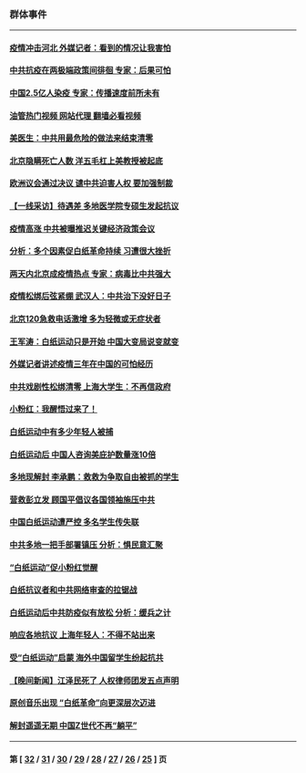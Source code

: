### 群体事件
---
#### [疫情冲击河北 外媒记者：看到的情况让我害怕](../../pages/ncid279/n13891260.md?12262045) 
#### [中共抗疫在两极端政策间徘徊 专家：后果可怕](../../pages/ncid279/n13891235.md?12262045) 
#### [中国2.5亿人染疫 专家：传播速度前所未有](../../pages/ncid279/n13890708.md?12262045) 
#### [油管热门视频 网站代理 翻墙必看视频](http://138.2.39.72:81/youtube.html?epic-marker?12262045)
#### [美医生：中共用最危险的做法来结束清零](../../pages/ncid279/n13889983.md?12262045) 
#### [北京隐瞒死亡人数 洋五毛杠上美教授被起底](../../pages/ncid279/n13886904.md?12262045) 
#### [欧洲议会通过决议 谴中共迫害人权 要加强制裁](../../pages/ncid279/n13885670.md?12262045) 
#### [【一线采访】待遇差 多地医学院专硕生发起抗议](../../pages/ncid279/n13883914.md?12262045) 
#### [疫情高涨 中共被曝推迟关键经济政策会议](../../pages/ncid279/n13884170.md?12262045) 
#### [分析：多个因素促白纸革命持续 习遭很大挫折](../../pages/ncid279/n13872455.md?12262045) 
#### [两天内北京成疫情热点 专家：病毒比中共强大](../../pages/ncid279/n13883440.md?12262045) 
#### [疫情松绑后弦紧绷 武汉人：中共治下没好日子](../../pages/ncid279/n13882348.md?12262045) 
#### [北京120急救电话激增 多为轻微或无症状者](../../pages/ncid279/n13882340.md?12262045) 
#### [王军涛：白纸运动只是开始 中国大变局说变就变](../../pages/ncid279/n13882183.md?12262045) 
#### [外媒记者讲述疫情三年在中国的可怕经历](../../pages/ncid279/n13881853.md?12262045) 
#### [中共戏剧性松绑清零 上海大学生：不再信政府](../../pages/ncid279/n13880836.md?12262045) 
#### [小粉红：我醒悟过来了！](../../pages/ncid279/n13881756.md?12262045) 
#### [白纸运动中有多少年轻人被捕](../../pages/ncid279/n13881065.md?12262045) 
#### [白纸运动后 中国人咨询美庇护数量涨10倍](../../pages/ncid279/n13881172.md?12262045) 
#### [多地现解封 李承鹏：救救为争取自由被抓的学生](../../pages/ncid279/n13876918.md?12262045) 
#### [营救彭立发 顾国平倡议各国领袖施压中共](../../pages/ncid279/n13878701.md?12262045) 
#### [中国白纸运动遭严控 多名学生传失联](../../pages/ncid279/n13878652.md?12262045) 
#### [中共多地一把手部署镇压 分析：惧民意汇聚](../../pages/ncid279/n13878085.md?12262045) 
#### [“白纸运动”促小粉红觉醒](../../pages/ncid279/n13877842.md?12262045) 
#### [白纸抗议者和中共网络审查的拉锯战](../../pages/ncid279/n13877688.md?12262045) 
#### [白纸运动后中共防疫似有放松 分析：缓兵之计](../../pages/ncid279/n13877425.md?12262045) 
#### [响应各地抗议 上海年轻人：不得不站出来](../../pages/ncid279/n13876261.md?12262045) 
#### [受“白纸运动”启蒙 海外中国留学生纷起抗共](../../pages/ncid279/n13876919.md?12262045) 
#### [【晚间新闻】江泽民死了 人权律师团发五点声明](../../pages/ncid279/n13876603.md?12262045) 
#### [原创音乐出现 “白纸革命”向更深层次迈进](../../pages/ncid279/n13876509.md?12262045) 
#### [解封遥遥无期 中国Z世代不再“躺平”](../../pages/ncid279/n13876294.md?12262045) 

---
#### 第 [ [32](./32.md?12262045) / [31](./31.md?12262045) / [30](./30.md?12262045) / [29](./29.md?12262045) / [28](./28.md?12262045) / [27](./27.md?12262045) / [26](./26.md?12262045) / [25](./25.md?12262045) ] 页
